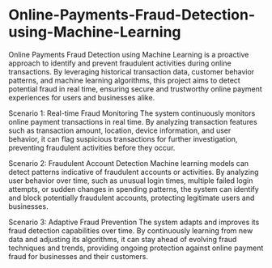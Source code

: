 # Online-Payments-Fraud-Detection-using-Machine-Learning
Online Payments Fraud Detection using Machine Learning is a proactive approach to identify and prevent fraudulent activities during online transactions. By leveraging historical transaction data, customer behavior patterns, and machine learning algorithms, this project aims to detect potential fraud in real time, ensuring secure and trustworthy online payment experiences for users and businesses alike.

Scenario 1: Real-time Fraud Monitoring
The system continuously monitors online payment transactions in real time. By analyzing transaction features such as transaction amount, location, device information, and user behavior, it can flag suspicious transactions for further investigation, preventing fraudulent activities before they occur.

Scenario 2: Fraudulent Account Detection
Machine learning models can detect patterns indicative of fraudulent accounts or activities. By analyzing user behavior over time, such as unusual login times, multiple failed login attempts, or sudden changes in spending patterns, the system can identify and block potentially fraudulent accounts, protecting legitimate users and businesses.

Scenario 3: Adaptive Fraud Prevention
The system adapts and improves its fraud detection capabilities over time. By continuously learning from new data and adjusting its algorithms, it can stay ahead of evolving fraud techniques and trends, providing ongoing protection against online payment fraud for businesses and their customers.
